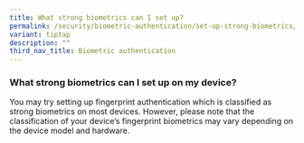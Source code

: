 ```yaml
---
title: What strong biometrics can I set up?
permalink: /security/biometric-authentication/set-up-strong-biometrics/
variant: tiptap
description: ""
third_nav_title: Biometric authentication
---
```

<h3>What strong biometrics can I set up on my device?</h3>
<p>You may try setting up fingerprint authentication which is classified
as strong biometrics on most devices. However, please note that the classification
of your device’s fingerprint biometrics may vary depending on the device
model and hardware.</p>